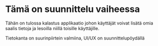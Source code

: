 # Tämä on suunnittelu vaiheessa

Tähän on tulossa kalastus applikaatio johon käyttäjät voivat lisätä omia saalis tietoja ja lesoilla niillä toisille käyttäjille. 

Tietokanta on suurinpiirtein valmiina, UI/UX on suunnittelupöydällä
